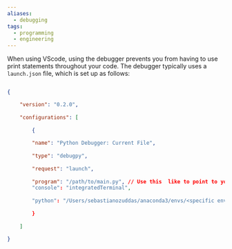 ```yaml
---
aliases:
  - debugging
tags:
  - programming
  - engineering
---
```


When using VScode, using the debugger prevents you from having to use print statements throughout your code. The debugger typically uses a `launch.json` file, which is set up as follows:

```json

{

	"version": "0.2.0",
	
	"configurations": [
	
		{
		
		"name": "Python Debugger: Current File",
		
		"type": "debugpy",
		
		"request": "launch",
		
		"program": "/path/to/main.py", // Use this  like to point to your main.py or the default file you want to debug. Use ${file} if you want it to be whatever file you're 'looking' at
		"console": "integratedTerminal",
		
		"python": "/Users/sebastianozuddas/anaconda3/envs/<specific environment>/bin/python", // Use this line to point to your python environment
		
		}
	
	]

}
```